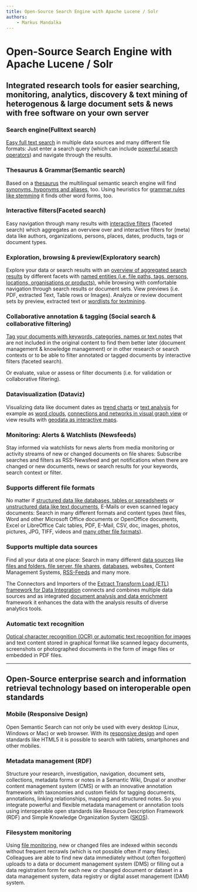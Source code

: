 ```yaml
---
title: Open-Source Search Engine with Apache Lucene / Solr
authors:
    - Markus Mandalka
---
```


# Open-Source Search Engine with Apache Lucene / Solr



## Integrated research tools for easier searching, monitoring, analytics, discovery & text mining of heterogenous & large document sets & news with free software on your own server



### Search engine(Fulltext search)


[Easy full text search](../doc/search) in multiple data sources and many different file formats: Just enter a search query (which can include [powerful search operators](../doc/search/operators)) and navigate through the results.




### Thesaurus & Grammar(Semantic search)


Based on a [thesaurus](../doc/datamanagement/thesaurus) the multilingual semantic search engine will find [synonyms, hyponyms and aliases](../doc/search/fuzzy#synonyms), too. Using heuristics for [grammar rules like stemming](../doc/search/fuzzy#stemming) it finds other word forms, too.




### Interactive filters(Faceted search)



Easy navigation through many results with [interactive filters](../doc/search#faceted_search) (faceted search) which aggregates an overview over and interactive filters for (meta) data like authors, organizations, persons, places, dates, products, tags or document types.





### Exploration, browsing & preview(Exploratory search)



Explore your data or search results with an [overview of aggregated search results](../doc/search#faceted_search) by different facets with [named entities (i.e. file paths, tags, persons, locations, organisations or products)](../doc/datamanagement/thesaurus), while browsing with comfortable navigation through search results or document sets.
View previews (i.e. PDF, extracted Text, Table rows or Images).
Analyze or review document sets by preview, extracted text or [wordlists for textmining](../doc/analytics/textmining).





### Collaborative annotation & tagging (Social search & collaborative filtering)



[Tag your documents with keywords, categories, names or text notes](../doc/datamanagement/annotation "Tagging and annotation") that are not included in the original content to find them better later (document management & knowledge management) or in other research or search contexts or to be able to filter annotated or tagged documents by interactive filters (faceted search).

Or evaluate, value or assess or filter documents (i.e. for validation or collaborative filtering).





### Datavisualization (Dataviz)



Visualizing data like document dates as [trend charts](../doc/analyze/trend) or [text analysis](../doc/analyze/textmining) for example as [word clouds](../doc/analyze/words), [connections and networks in visual graph view](../doc/analytics/graph) or view results with [geodata as interactive maps](../doc/analytics/map).





### Monitoring: Alerts & Watchlists (Newsfeeds)



Stay informed via watchlists for news alerts from media monitoring or activity streams of new or changed documents on file shares: Subscribe searches and filters as RSS-Newsfeed and get notifications when there are changed or new documents, news or search results for your keywords, search context or filter.







### Supports different file formats


No matter if [structured data like databases, tables or spreadsheets](../doc/search/table) or [unstructured data like text documents](../doc/analytics/textmining), E-Mails or even scanned legacy documents: Search in many different formats and content types (text files, Word and other Microsoft Office documents or OpenOffice documents, Excel or LibreOffice Calc tables, PDF, E-Mail, CSV, doc, images, photos, pictures, JPG, TIFF, videos and [many other file formats](http://tika.apache.org/1.13/formats.html)).





### Supports multiple data sources


Find all your data at one place: Search in many different [data sources](../doc/admin/connectors) like [files and folders, file server, file shares](../connector/files), [databases](../connector/db), websites, Content Management Systems, [RSS-Feeds](../doc/datamanagement/rss) and many more.

The Connectors and Importers of the [Extract Transform Load (ETL) framework for Data Integration](../etl) connects and combines multiple data sources and as integrated [document analysis and data enrichment](../doc/data_enrichment) framework it enhances the data with the analysis results of diverse analytics tools.





### Automatic text recognition



[Optical character recognition (OCR) or automatic text recognition for images](../doc/admin/config/ocr) and text content stored in graphical format like scanned legacy documents, screenshots or photographed documents in the form of image files or embedded in PDF files.







---



## Open-Source enterprise search and information retrieval technology based on interoperable open standards



### Mobile (Responsive Design)



Open Semantic Search can not only be used with every desktop (Linux, Windows or Mac) or web browser. With its [responsive design](http://foundation.zurb.com "Powerded by Zurb Foundation") and open standards like HTML5 it is possible to search with tablets, smartphones and other mobiles.





### Metadata management (RDF)


Structure your research, investigation, navigation, document sets, collections, metadata forms or notes in a Semantic Wiki, Drupal or another content management system (CMS) or with an innovative annotation framework with taxonomies and custom fields for tagging documents, annotations, linking relationships, mapping and structured notes. So you integrate powerful and flexible metadata management or annotation tools using interoperable open standards like Resource Description Framework (RDF) and Simple Knowledge Organization System ([SKOS](https://www.w3.org/TR/skos-primer)).





### Filesystem monitoring



Using [file monitoring](../trigger/filemonitoring), new or changed files are indexed within seconds without frequent recrawls (which is not possible often if many files).
Colleagues are able to find new data immediately without (often forgotten) uploads to a data or document management system (DMS) or filling out a data registration form for each new or changed document or dataset in a data management system, data registry or digital asset management (DAM) system.




